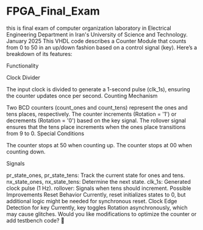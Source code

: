 # FPGA_Final_Exam
this is final exam of computer organization laboratory in Electrical Engineering Department  in Iran's University of Science and Technology. January 2025
This VHDL code describes a Counter Module that counts from 0 to 50 in an up/down fashion based on a control signal (key). Here’s a breakdown of its features:

Functionality

Clock Divider

The input clock is divided to generate a 1-second pulse (clk_1s), ensuring the counter updates once per second.
Counting Mechanism

Two BCD counters (count_ones and count_tens) represent the ones and tens places, respectively.
The counter increments (Rotation = '1') or decrements (Rotation = '0') based on the key signal.
The rollover signal ensures that the tens place increments when the ones place transitions from 9 to 0.
Special Conditions

The counter stops at 50 when counting up.
The counter stops at 00 when counting down.

Signals

pr_state_ones, pr_state_tens: Track the current state for ones and tens.
nx_state_ones, nx_state_tens: Determine the next state.
clk_1s: Generated clock pulse (1 Hz).
rollover: Signals when tens should increment.
Possible Improvements
Reset Behavior
Currently, reset initializes states to 0, but additional logic might be needed for synchronous reset.
Clock Edge Detection for key
Currently, key toggles Rotation asynchronously, which may cause glitches.
Would you like modifications to optimize the counter or add testbench code? 🚀

